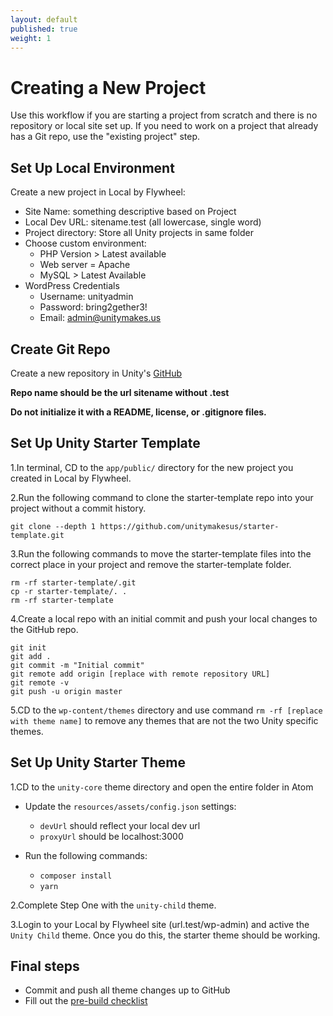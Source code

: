 ```yaml
---
layout: default
published: true
weight: 1
---
```


# Creating a New Project
Use this workflow if you are starting a project from scratch and there is no repository or local site set up. If you need to work on a project that already has a Git repo, use the "existing project" step.

## Set Up Local Environment
Create a new project in Local by Flywheel:
* Site Name: something descriptive based on Project
* Local Dev URL: sitename.test (all lowercase, single word)
* Project directory: Store all Unity projects in same folder
* Choose custom environment:
  * PHP Version > Latest available
  * Web server = Apache
  * MySQL > Latest Available
* WordPress Credentials
  * Username: unityadmin
  * Password: bring2gether3!
  * Email: admin@unitymakes.us

## Create Git Repo
Create a new repository in Unity's [GitHub](https://github.com/organizations/unitymakesus/repositories/new)

**Repo name should be the url sitename without .test**

**Do not initialize it with a README, license, or .gitignore files.**

## Set Up Unity Starter Template
1.In terminal, CD to the `app/public/` directory for the new project you created in Local by Flywheel.

2.Run the following command to clone the starter-template repo into your project without a commit history.

```shell
git clone --depth 1 https://github.com/unitymakesus/starter-template.git
```

3.Run the following commands to move the starter-template files into the correct place in your project and remove the starter-template folder.

```shell
rm -rf starter-template/.git
cp -r starter-template/. .
rm -rf starter-template
```

4.Create a local repo with an initial commit and push your local changes to the GitHub repo.

````shell
git init
git add .
git commit -m "Initial commit"
git remote add origin [replace with remote repository URL]
git remote -v
git push -u origin master
````

5.CD to the `wp-content/themes` directory and use command `rm -rf [replace with theme name]` to remove any themes that are not the two Unity specific themes.


## Set Up Unity Starter Theme

1.CD to the `unity-core` theme directory and open the entire folder in Atom

* Update the `resources/assets/config.json` settings:
  * `devUrl` should reflect your local dev url
  * `proxyUrl` should be localhost:3000

* Run the following commands:
  * `composer install`
  * `yarn`  

2.Complete Step One with the `unity-child` theme.  

3.Login to your Local by Flywheel site (url.test/wp-admin) and active the `Unity Child` theme. Once you do this, the starter theme should be working.

## Final steps
- Commit and push all theme changes up to GitHub
- Fill out the [pre-build checklist](https://docs.google.com/forms/d/e/1FAIpQLSePcuWoTGgeKrsRLtlOCYJD8UbOFwBthBkXPlRJNRttsrlxfQ/viewform)
